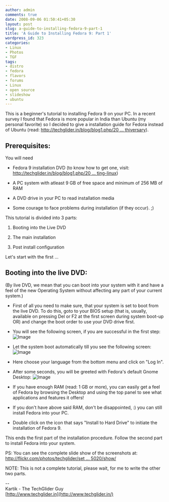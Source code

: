 ```yaml
---
author: admin
comments: true
date: 2008-09-06 01:50:41+05:30
layout: post
slug: a-guide-to-installing-fedora-9-part-1
title: 'A Guide to Installing Fedora 9: Part 1'
wordpress_id: 323
categories:
- Linux
- Photos
- TGF
tags:
- distro
- fedora
- flavors
- forums
- Linux
- open source
- slideshow
- ubuntu
---
```


This  is a beginner's tutorial to installing Fedora 9 on your PC. In a recent  survey I found that Fedora is more popular in India than Ubuntu (my  personal favorite) so I decided to give a installation guide for Fedora  instead of Ubuntu (read: [http://techglider.in/blog/blog1.php/20 ... thiversary](/post/2008/08/31/it-s-a-monthiversary)).

## Prerequisites:

You will need



	
  * Fedora 9 installation DVD (to know how to get one, visit: [http://techglider.in/blog/blog1.php/20 ... ting-linux](/post/2008/08/11/various-sources-of-getting-linux))

	
  * A PC system with atleast 9 GB of free space and minimum of 256 MB of RAM

	
  * A DVD drive in your PC to read installation media

	
  * Some courage to face problems during installation (if they occur). ;)


This tutorial is divided into 3 parts:

	
  1. Booting into the Live DVD

	
  2. The main installation

	
  3. Post install configuration


Let's start with the first ...

## Booting into the live DVD:
(By  live DVD, we mean that you can boot into your system with it and have a  feel of the new Operating System without affecting any part of your  current system.)

	
  * First of all you need to make sure,  that your system is set to boot from the live DVD. To do this, goto to  your BIOS setup (that is, usually, available on pressing Del or F2 at  the first screen during system boot-up OR) and change the boot order to  use your DVD drive first.

	
  * You will see the following screen, if you are successful in the first step:
![Image](http://farm4.static.flickr.com/3047/2829993340_3d3d80be2e.jpg)

	
  * Let the system boot automatically till you see the following screen:
![Image](http://farm4.static.flickr.com/3289/2829157003_325591184d.jpg)

	
  * Here choose your language from the bottom menu and click on "Log In".

	
  * After some seconds, you will be greeted with Fedora's default Gnome Desktop:
![Image](http://farm4.static.flickr.com/3191/2829992172_3d7a330ca5.jpg)

	
  * If  you have enough RAM (read: 1 GB or more), you can easily get a feel of  Fedora by browsing the Desktop and using the top panel to see what  applications and features it offers!

	
  * If you don't have above said RAM, don't be disappointed, :) you can still install Fedora into your PC.

	
  * Double click on the icon that says "Install to Hard Drive" to initiate the installation of Fedora 9.







This ends the first part of the installation procedure. Follow the second part to install Fedora into your system.

PS: You can see the complete slide show of the screenshots at: [http://flickr.com/photos/techglider/set ... 5020/show/](http://flickr.com/photos/techglider/sets/72157607119105020/show/)

NOTE: This is not a complete tutorial, please wait, for me to write the other two parts.







--  
Kartik - The TechGlider Guy  
[http://www.techglider.in](http://www.techglider.in/)
